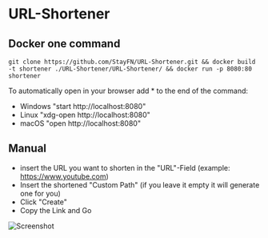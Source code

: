 # URL-Shortener

## Docker one command
```console
git clone https://github.com/StayFN/URL-Shortener.git && docker build -t shortener ./URL-Shortener/URL-Shortener/ && docker run -p 8080:80 shortener
```

To automatically open in your browser add * to the end of the command:
* Windows "start http://localhost:8080"
* Linux   "xdg-open http://localhost:8080"
* macOS   "open http://localhost:8080"

## Manual
* insert the URL you want to shorten in the "URL"-Field (example: https://www.youtube.com)
* Insert the shortened "Custom Path" (if you leave it empty it will generate one for you)
* Click "Create"
* Copy the Link and Go

![Screenshot](https://i.imgur.com/moDKkRy.png)
